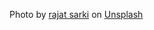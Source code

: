 Photo by <a href="https://unsplash.com/@rajat_sarki?utm_source=unsplash&utm_medium=referral&utm_content=creditCopyText">rajat sarki</a> on <a href="https://unsplash.com/s/photos/indian-dish?utm_source=unsplash&utm_medium=referral&utm_content=creditCopyText">Unsplash</a>
  